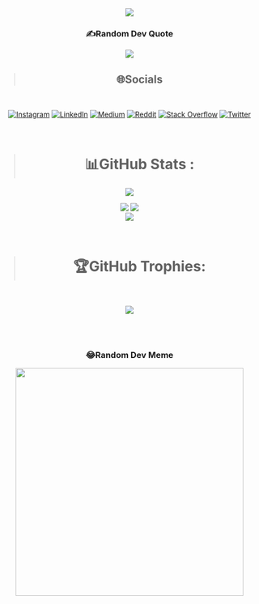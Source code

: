 <div align="center">
<a href="https://github.com/IshThumber">
<img src="https://readme-typing-svg.herokuapp.com?font=Julee&color=%237DA1B9&size=26&duration=2050&center=true&vCenter=true&multiline=true&width=230&height=80&lines=Hey!%F0%9F%91%8B%F0%9F%8F%BB;Ish+here.">
</img>
</a>
 

<br>

### ✍️Random Dev Quote
![](https://quotes-github-readme.vercel.app/api?type=horizontal&theme=catppuccin)


>## 🌐Socials
<br/>

[![Instagram](https://img.shields.io/badge/Instagram-%23E4405F.svg?logo=Instagram&logoColor=white)](https://www.instagram.com/__ish343__/) [![LinkedIn](https://img.shields.io/badge/LinkedIn-%230077B5.svg?logo=linkedin&logoColor=white)](https://www.linkedin.com/in/ish-thumber-661752205) [![Medium](https://img.shields.io/badge/Medium-12100E?logo=medium&logoColor=white)](https://medium.com/@ishthumber343) [![Reddit](https://img.shields.io/badge/Reddit-%23FF4500.svg?logo=Reddit&logoColor=white)](https:www.reddit.com/user/Avatar_471) [![Stack Overflow](https://img.shields.io/badge/-Stackoverflow-FE7A16?logo=stack-overflow&logoColor=white)](https://stackoverflow.com/users/16815076/ish-thumber) [![Twitter](https://img.shields.io/badge/Twitter-%231DA1F2.svg?logo=Twitter&logoColor=white)](https://twitter.com/ish_thumber) 

<br/> 

># 📊GitHub Stats :
<!-- <br/> -->
</div>

<div align="center">

![](https://visitcount.itsvg.in/api?id=IshThumber&label=Profile%20Views&color=1&icon=0&pretty=true)

![](https://github-readme-stats.vercel.app/api?username=IshThumber&theme=dark&hide_border=true&include_all_commits=true&count_private=true&show_icons=true) ![](https://github-readme-streak-stats.herokuapp.com/?user=IshThumber&theme=dark&hide_border=true) 
<br/>
![](https://github-readme-stats.vercel.app/api/top-langs/?username=IshThumber&theme=dark&hide_border=true&include_all_commits=true&count_private=true&layout=compact)

<br/>

># 🏆GitHub Trophies:
<br/>

![](https://github-profile-trophy.vercel.app/?username=IshThumber&theme=onestar&no-frame=true&no-bg=true&margin-w=4)

<br/><br/>

### 😂Random Dev Meme

<img src="https://random-memer.herokuapp.com/" width="450px"/>

</div>